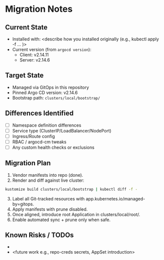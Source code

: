 # Migration Notes

## Current State
- Installed with: <describe how you installed originally (e.g., kubectl apply -f ... )>
- Current version (from `argocd version`):  
  - Client: v2.14.11  
  - Server: v2.14.6

## Target State
- Managed via GitOps in this repository
- Pinned Argo CD version: v2.14.6
- Bootstrap path: `clusters/local/bootstrap/`

## Differences Identified
- [ ] Namespace definition differences  
- [ ] Service type (ClusterIP/LoadBalancer/NodePort)  
- [ ] Ingress/Route config  
- [ ] RBAC / argocd-cm tweaks  
- [ ] Any custom health checks or exclusions

## Migration Plan
1. Vendor manifests into repo (done).
2. Render and diff against live cluster:
  ```bash
  kustomize build clusters/local/bootstrap | kubectl diff -f -
  ```
3. Label all Git-tracked resources with app.kubernetes.io/managed-by=gitops.
4. Apply manifests with prune disabled.
5. Once aligned, introduce root Application in clusters/local/root/.
6. Enable automated sync + prune only when safe.

## Known Risks / TODOs

- <list any concerns you see during diff>
- <future work e.g., repo-creds secrets, AppSet introduction>